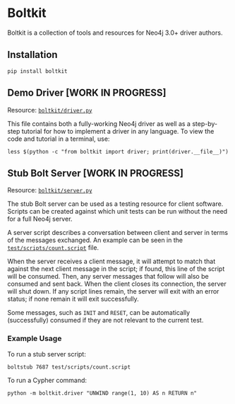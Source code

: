 # Boltkit

Boltkit is a collection of tools and resources for Neo4j 3.0+ driver authors.


## Installation

```
pip install boltkit
```


## Demo Driver [WORK IN PROGRESS]

Resource: [`boltkit/driver.py`](boltkit/driver.py)

This file contains both a fully-working Neo4j driver as well as a step-by-step tutorial for how to implement a driver in any language.
To view the code and tutorial in a terminal, use:

```
less $(python -c "from boltkit import driver; print(driver.__file__)")
```


## Stub Bolt Server [WORK IN PROGRESS]

Resource: [`boltkit/server.py`](boltkit/server.py)

The stub Bolt server can be used as a testing resource for client software.
Scripts can be created against which unit tests can be run without the need for a full Neo4j server.

A server script describes a conversation between client and server in terms of the messages
exchanged. An example can be seen in the [`test/scripts/count.script`](test/scripts/count.script) file.

When the server receives a client message, it will attempt to match that against the next client message in the script; if found, this line of the script will be consumed.
Then, any server messages that follow will also be consumed and sent back.
When the client closes its connection, the server will shut down.
If any script lines remain, the server will exit with an error status; if none remain it will exit successfully.

Some messages, such as `INIT` and `RESET`, can be automatically (successfully) consumed if they are not relevant to the current test.

### Example Usage

To run a stub server script:
```
boltstub 7687 test/scripts/count.script
```

To run a Cypher command:
```
python -m boltkit.driver "UNWIND range(1, 10) AS n RETURN n"
```
